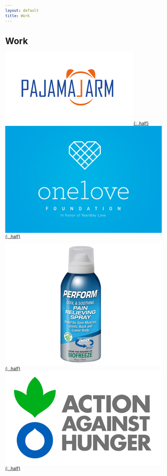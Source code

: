 ```yaml
---
layout: default
title: Work
---
```


# Work

[![Pajamalarm ad](pajamalarm.png){: .half}](pajamalarm.html)
[![One Love ad](onelove.jpg){: .half}](onelove.html)

[![Perform ad](perform.png){: .half}](perform.html)
[![Action Against Hunger ad](aahlogo.jpg){: .half}](aah.html)
